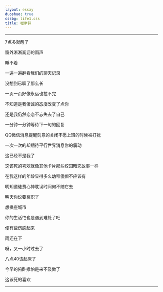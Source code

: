 ```yaml
---
layout: essay
duoshuo: true
cssbg: life1.css
title: 噬摩锌
---
```


----------

7点多就醒了

窗外淅淅沥沥的雨声

睡不着

一遍一遍翻看我们的聊天记录

没想到已聊了那么长

一页一页好像永远也拉不完

不知道是我傻诚的态度改变了点你

还是我仍然恋恋不忘失去了自己

一分钟一分钟等待下一句的回复

QQ微信消息提醒刻意的关闭不愿上班的时候被打扰

一次一次的却期待平行世界消息你的震动

这已经不是我了

这该死的喜欢就像其他卡片那些校园暗恋故事一样

在我这样的年龄显得多么幼稚傻帽不应该有

明知道徒费心神耽误时间何不随它去


明天你说要离职了

想换座城市

你的生活怕也是遇到难处了吧

便有些伤感起来

雨还在下

呀，又一小时过去了

八点40该起床了

今早的俯卧撑怕是来不及做了

这该死的喜欢

---------

